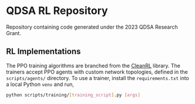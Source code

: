 # QDSA RL Repository
Repository containing code generated under the 2023 QDSA Research Grant.

## RL Implementations
The PPO training algorithms are branched from the
[CleanRL](https://github.com/vwxyzjn/cleanrl) library. The trainers accept PPO
agents with custom network topologies, defined in the `scripts/agents/` directory.
To use a trainer, install the `requirements.txt` into a local Python `venv` and run,
```bash
python scripts/training/[training_script].py [args]
```
